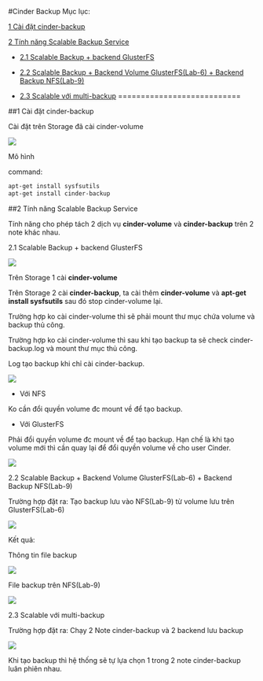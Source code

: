 #Cinder Backup
Mục lục:

[1 Cài đặt cinder-backup](#1)

[2 Tính năng Scalable Backup Service](#2)

- [2.1 Scalable Backup + backend GlusterFS](#2.1)

- [2.2 Scalable Backup + Backend Volume GlusterFS(Lab-6) + Backend Backup NFS(Lab-9)](#2.2)

- [2.3 Scalable với multi-backup](#2.3)
===========================

<a name="1"></a>
##1 Cài đặt cinder-backup

Cài đặt trên Storage đã cài cinder-volume 

<img src=http://i.imgur.com/K38igmX.png>

Mô hình

command: 
```sh
apt-get install sysfsutils
apt-get install cinder-backup
```

<a name="2"></a>
##2 Tính năng Scalable Backup Service

Tính năng cho phép tách 2 dịch vụ **cinder-volume** và **cinder-backup** trên 2 note khác nhau.

<a name="2.1"></a>
2.1 Scalable Backup + backend GlusterFS

<img src=http://i.imgur.com/hzoIy5T.png>

Trên Storage 1 cài **cinder-volume**

Trên Storage 2 cài **cinder-backup**, ta cài thêm **cinder-volume** và **apt-get install sysfsutils** sau đó stop cinder-volume lại. 

Trường hợp ko cài cinder-volume thì sẽ phải mount thư mục chứa volume và backup thủ công.

Trường hợp ko cài cinder-volume thì sau khi tạo backup ta sẽ check cinder-backup.log và mount thư mục thủ công. 

Log tạo backup khi chỉ cài cinder-backup. 

<img src=http://i.imgur.com/or6DUUc.png>

- Với NFS

Ko cần đổi quyền volume đc mount về để tạo backup. 

- Với GlusterFS

Phải đổi quyền volume đc mount về để tạo backup. Hạn chế là khi tạo volume mới thì cần quay lại để đổi quyền volume về cho user Cinder. 

<img src=http://i.imgur.com/7WPInzI.png>

<a name="2.2"></a>
2.2 Scalable Backup + Backend Volume GlusterFS(Lab-6) + Backend Backup NFS(Lab-9)

Trường hợp đặt ra: Tạo backup lưu vào NFS(Lab-9) từ volume lưu trên GlusterFS(Lab-6)

<img src=http://i.imgur.com/rA6Tsdu.png>

Kết quả:

Thông tin file backup

<img src=http://i.imgur.com/d3HUHgo.png>

File backup trên NFS(Lab-9)

<img src=http://i.imgur.com/RfZdb6w.png>

<a name="2.3"></a>
2.3 Scalable với multi-backup

Trường hợp đặt ra: Chạy 2 Note cinder-backup và 2 backend lưu backup

<img src=http://i.imgur.com/7r0mYcS.png>

Khi tạo backup thì hệ thống sẽ tự lựa chọn 1 trong 2 note cinder-backup luân phiên nhau. 







